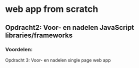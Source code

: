 # web app from scratch

## Opdracht2: Voor- en nadelen JavaScript libraries/frameworks ##

### Voordelen: ###

Opdracht 3: Voor- en nadelen single page web app